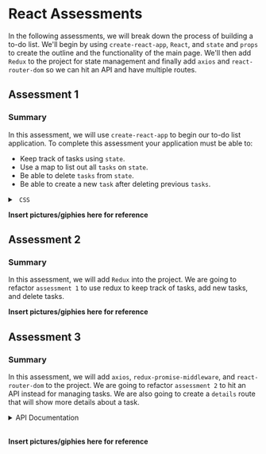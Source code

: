 # React Assessments

In the following assessments, we will break down the process of building a to-do list. We'll begin by using `create-react-app`, `React`, and `state` and `props` to create the outline and the functionality of the main page. We'll then add `Redux` to the project for state management and finally add `axios` and `react-router-dom` so we can hit an API and have multiple routes.

## Assessment 1

### Summary

In this assessment, we will use `create-react-app` to begin our to-do list application. To complete this assessment your application must be able to:

* Keep track of tasks using `state`.
* Use a map to list out all `tasks` on `state`.
* Be able to delete `tasks` from `state`.
* Be able to create a new `task` after deleting previous `tasks`.

<details>

<summary> <code> CSS </code> </summary>

```css

```

</details>


<b> Insert pictures/giphies here for reference </b>

## Assessment 2

### Summary

In this assessment, we will add `Redux` into the project. We are going to refactor `assessment 1` to use redux to keep track of tasks, add new tasks, and delete tasks. 

<b> Insert pictures/giphies here for reference </b>

## Assessment 3

### Summary

In this assessment, we will add `axios`, `redux-promise-middleware`, and `react-router-dom` to the project. We are going to refactor `assessment 2` to hit an API instead for managing tasks. We are also going to create a `details` route that will show more details about a task. 

<details>

<summary> API Documentation </summary>

<br />

The API url: `api url goes here`.

GET - Returns an array of all tasks.

</details>

<br />

<b> Insert pictures/giphies here for reference </b>